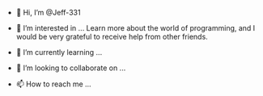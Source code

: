 - 👋 Hi, I’m @Jeff-331
- 👀 I’m interested in ... Learn more about the world of programming, and I would be very grateful to receive help from other friends.

- 🌱 I’m currently learning ...
- 💞️ I’m looking to collaborate on ...
- 📫 How to reach me ...

<!---
Jeff-331/Jeff-331 is a ✨ special ✨ repository because its `README.md` (this file) appears on your GitHub profile.
You can click the Preview link to take a look at your changes.
--->
